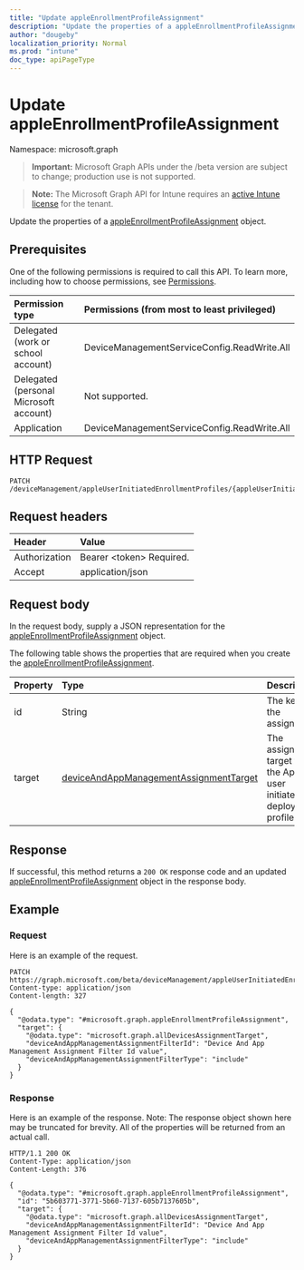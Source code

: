 ```yaml
---
title: "Update appleEnrollmentProfileAssignment"
description: "Update the properties of a appleEnrollmentProfileAssignment object."
author: "dougeby"
localization_priority: Normal
ms.prod: "intune"
doc_type: apiPageType
---
```


# Update appleEnrollmentProfileAssignment

Namespace: microsoft.graph

> **Important:** Microsoft Graph APIs under the /beta version are subject to change; production use is not supported.

> **Note:** The Microsoft Graph API for Intune requires an [active Intune license](https://go.microsoft.com/fwlink/?linkid=839381) for the tenant.

Update the properties of a [appleEnrollmentProfileAssignment](../resources/intune-enrollment-appleenrollmentprofileassignment.md) object.

## Prerequisites
One of the following permissions is required to call this API. To learn more, including how to choose permissions, see [Permissions](/graph/permissions-reference).

|Permission type|Permissions (from most to least privileged)|
|:---|:---|
|Delegated (work or school account)|DeviceManagementServiceConfig.ReadWrite.All|
|Delegated (personal Microsoft account)|Not supported.|
|Application|DeviceManagementServiceConfig.ReadWrite.All|

## HTTP Request
<!-- {
  "blockType": "ignored"
}
-->
``` http
PATCH /deviceManagement/appleUserInitiatedEnrollmentProfiles/{appleUserInitiatedEnrollmentProfileId}/assignments/{appleEnrollmentProfileAssignmentId}
```

## Request headers
|Header|Value|
|:---|:---|
|Authorization|Bearer &lt;token&gt; Required.|
|Accept|application/json|

## Request body
In the request body, supply a JSON representation for the [appleEnrollmentProfileAssignment](../resources/intune-enrollment-appleenrollmentprofileassignment.md) object.

The following table shows the properties that are required when you create the [appleEnrollmentProfileAssignment](../resources/intune-enrollment-appleenrollmentprofileassignment.md).

|Property|Type|Description|
|:---|:---|:---|
|id|String|The key of the assignment.|
|target|[deviceAndAppManagementAssignmentTarget](../resources/intune-shared-deviceandappmanagementassignmenttarget.md)|The assignment target for the Apple user initiated deployment profile.|



## Response
If successful, this method returns a `200 OK` response code and an updated [appleEnrollmentProfileAssignment](../resources/intune-enrollment-appleenrollmentprofileassignment.md) object in the response body.

## Example

### Request
Here is an example of the request.
``` http
PATCH https://graph.microsoft.com/beta/deviceManagement/appleUserInitiatedEnrollmentProfiles/{appleUserInitiatedEnrollmentProfileId}/assignments/{appleEnrollmentProfileAssignmentId}
Content-type: application/json
Content-length: 327

{
  "@odata.type": "#microsoft.graph.appleEnrollmentProfileAssignment",
  "target": {
    "@odata.type": "microsoft.graph.allDevicesAssignmentTarget",
    "deviceAndAppManagementAssignmentFilterId": "Device And App Management Assignment Filter Id value",
    "deviceAndAppManagementAssignmentFilterType": "include"
  }
}
```

### Response
Here is an example of the response. Note: The response object shown here may be truncated for brevity. All of the properties will be returned from an actual call.
``` http
HTTP/1.1 200 OK
Content-Type: application/json
Content-Length: 376

{
  "@odata.type": "#microsoft.graph.appleEnrollmentProfileAssignment",
  "id": "5b603771-3771-5b60-7137-605b7137605b",
  "target": {
    "@odata.type": "microsoft.graph.allDevicesAssignmentTarget",
    "deviceAndAppManagementAssignmentFilterId": "Device And App Management Assignment Filter Id value",
    "deviceAndAppManagementAssignmentFilterType": "include"
  }
}
```





